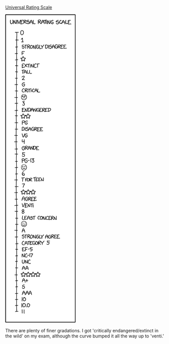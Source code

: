 [Universal Rating Scale](https://xkcd.com/2329)

![Universal Rating Scale](./random_comic.png)

There are plenty of finer gradations. I got 'critically endangered/extinct in the wild' on my exam, although the curve bumped it all the way up to 'venti.'


